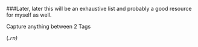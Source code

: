 ###Later, later this will be an exhaustive list and probably a good resource for myself as well.

Capture anything between 2 Tags

<tag>(.*`r`n)*</tag>